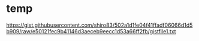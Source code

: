 # temp
https://gist.githubusercontent.com/shiro83/502a1d1fe04f41ffadf06066d1d5b909/raw/e50121fec9b41146d3aeceb9eecc1d53a66ff2fb/gistfile1.txt
